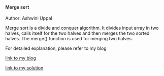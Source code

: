 #### Merge sort
Author: Ashwini Uppal

Merge sort is a divide and conquer algorithm. It divides input array in two halves, calls itself for the two halves and then merges the two sorted halves. The merge() function is used for merging two halves.

For detailed explanation, please refer to my blog

[link to my blog](./blog.md)

[link to my solution](./mergeSort.js)


